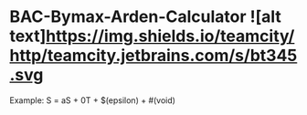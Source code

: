 # BAC-Bymax-Arden-Calculator ![alt text]https://img.shields.io/teamcity/http/teamcity.jetbrains.com/s/bt345.svg 
Example: S = aS + 0T + $(epsilon) + #(void)
